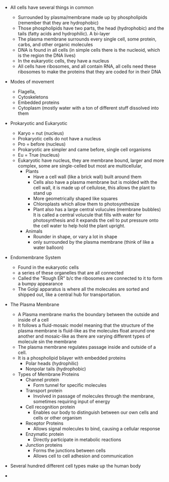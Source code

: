 
- All cells have several things in common
	- Surrounded by plasma/membrane made up by phospholipids (remember that they are hydrophobic)
	- Those phospholipids have two parts, the head (hydrophobic) and the tails (fatty acids and hydrophilic). A bi-layer
	- The plasma membrane surrounds every single cell, some protein, carbs, and other organic molecules
	- DNA is found in all cells (in simple cells there is the nucleoid, which is the region the DNA lives)
	- In the eukaryotic cells, they have a nucleus
	- All cells have ribosomes, and all contain RNA, all cells need these ribosomes to make the proteins that they are coded for in their DNA

- Modes of movement
	- Flagella, 
	- Cytoskeletons
	- Embedded proteins
	- Cytoplasm (mostly water with a ton of different stuff dissolved into them

- Prokaryotic and Eukaryotic  
	- Karyo = nut (nucleus)
	- Prokaryotic cells do not have a nucleus
	- Pro = before (nucleus)
	- Prokaryotic are simpler and came before, single cell organisms
	- Eu = True (nucleus)
	- Eukaryotic have nucleus, they are membrane bound, larger and more complex, some are single-celled but most are multicellular,
		- Plants 
			- Have a cell wall (like a brick wall) built around them 
			- Cells also have a plasma membrane but is molded with the cell wall, it is made up of cellulose, this allows the plant to stand up
			- More geometrically shaped like squares 
			- Chloroplasts which allow them to photosynthesize 
			- Plant also has a large central volucules (membrane bubbles) It is called a central volucule that fills with water for photosynthesis and it expands the cell to put pressure onto the cell water to help hold the plant upright. 
		- Animals
			- Rounder in shape, or vary a lot in shape
			- only surrounded by the plasma membrane (think of like a water balloon)

- Endomembrane System
	- Found in the eukaryotic cells
	- a series of these organelles that are all connected
	- Called the "Rough ER" b/c the ribosomes are connected to it to form a bumpy appearance
	- The Golgi apparatus is where all the molecules are sorted and shipped out, like a central hub for transportation. 

- The Plasma Membrane
	- A Plasma membrane marks the boundary between the outside and inside of a cell
	- It follows a fluid-mosaic model meaning that the structure of the plasma membrane is fluid-like as the molecules float around one another and mosaic-like as there are varying different types of molecule sin the membrane
	- The plasma membrane regulates passage inside and outside of a cell.
	- It is a phospholipid bilayer with embedded proteins 
		- Polar heads (hydrophilic) 
		- Nonpolar tails (hydrophobic)
	- Types of Membrane Proteins 
		- Channel protein 
			- Form tunnel for specific molecules
		- Transport protein 
			- Involved in passage of molecules through the membrane, sometimes requiring input of energy
		- Cell recognition protein 
			- Enables our body to distinguish between our own cells and cells or other organism 
		- Receptor Proteins
			- Allows signal molecules to bind, causing a cellular response 
		- Enzymatic protein 
			- Directly participate in metabolic reactions 
		- Junction proteins 
			- Forms the junctions between cells
			- Allows cell to cell adhesion and communication 

- Several hundred different cell types make up the human body
- 
